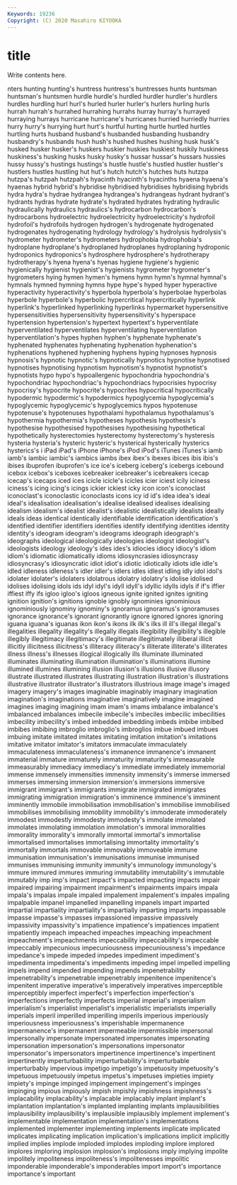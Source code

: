 ```yaml
---
Keywords: 19236
Copyright: (C) 2020 Masahiro KIYOOKA
---
```


# title

Write contents here.

nters hunting
hunting's huntress huntress's huntresses hunts huntsman huntsman's huntsmen hurdle hurdle's
hurdled hurdler hurdler's hurdlers hurdles hurdling hurl hurl's hurled hurler
hurler's hurlers hurling hurls hurrah hurrah's hurrahed hurrahing hurrahs hurray
hurray's hurrayed hurraying hurrays hurricane hurricane's hurricanes hurried hurriedly hurries
hurry hurry's hurrying hurt hurt's hurtful hurting hurtle hurtled hurtles
hurtling hurts husband husband's husbanded husbanding husbandry husbandry's husbands hush
hush's hushed hushes hushing husk husk's husked husker husker's huskers
huskier huskies huskiest huskily huskiness huskiness's husking husks husky husky's
hussar hussar's hussars hussies hussy hussy's hustings hustings's hustle hustle's
hustled hustler hustler's hustlers hustles hustling hut hut's hutch hutch's
hutches huts hutzpa hutzpa's hutzpah hutzpah's hyacinth hyacinth's hyacinths hyaena
hyaena's hyaenas hybrid hybrid's hybridise hybridised hybridises hybridising hybrids hydra
hydra's hydrae hydrangea hydrangea's hydrangeas hydrant hydrant's hydrants hydras hydrate
hydrate's hydrated hydrates hydrating hydraulic hydraulically hydraulics hydraulics's hydrocarbon hydrocarbon's
hydrocarbons hydroelectric hydroelectricity hydroelectricity's hydrofoil hydrofoil's hydrofoils hydrogen hydrogen's hydrogenate
hydrogenated hydrogenates hydrogenating hydrology hydrology's hydrolysis hydrolysis's hydrometer hydrometer's hydrometers
hydrophobia hydrophobia's hydroplane hydroplane's hydroplaned hydroplanes hydroplaning hydroponic hydroponics hydroponics's
hydrosphere hydrosphere's hydrotherapy hydrotherapy's hyena hyena's hyenas hygiene hygiene's hygienic
hygienically hygienist hygienist's hygienists hygrometer hygrometer's hygrometers hying hymen hymen's
hymens hymn hymn's hymnal hymnal's hymnals hymned hymning hymns hype
hype's hyped hyper hyperactive hyperactivity hyperactivity's hyperbola hyperbola's hyperbolae hyperbolas
hyperbole hyperbole's hyperbolic hypercritical hypercritically hyperlink hyperlink's hyperlinked hyperlinking hyperlinks
hypermarket hypersensitive hypersensitivities hypersensitivity hypersensitivity's hyperspace hypertension hypertension's hypertext hypertext's
hyperventilate hyperventilated hyperventilates hyperventilating hyperventilation hyperventilation's hypes hyphen hyphen's hyphenate
hyphenate's hyphenated hyphenates hyphenating hyphenation hyphenation's hyphenations hyphened hyphening hyphens
hyping hypnoses hypnosis hypnosis's hypnotic hypnotic's hypnotically hypnotics hypnotise hypnotised
hypnotises hypnotising hypnotism hypnotism's hypnotist hypnotist's hypnotists hypo hypo's hypoallergenic
hypochondria hypochondria's hypochondriac hypochondriac's hypochondriacs hypocrisies hypocrisy hypocrisy's hypocrite hypocrite's
hypocrites hypocritical hypocritically hypodermic hypodermic's hypodermics hypoglycemia hypoglycemia's hypoglycemic hypoglycemic's
hypoglycemics hypos hypotenuse hypotenuse's hypotenuses hypothalami hypothalamus hypothalamus's hypothermia hypothermia's
hypotheses hypothesis hypothesis's hypothesise hypothesised hypothesises hypothesising hypothetical hypothetically hysterectomies
hysterectomy hysterectomy's hysteresis hysteria hysteria's hysteric hysteric's hysterical hysterically hysterics
hysterics's i iPad iPad's iPhone iPhone's iPod iPod's iTunes iTunes's
iamb iamb's iambic iambic's iambics iambs ibex ibex's ibexes ibices
ibis ibis's ibises ibuprofen ibuprofen's ice ice's iceberg iceberg's icebergs
icebound icebox icebox's iceboxes icebreaker icebreaker's icebreakers icecap icecap's icecaps
iced ices icicle icicle's icicles icier iciest icily iciness iciness's
icing icing's icings ickier ickiest icky icon icon's iconoclast iconoclast's
iconoclastic iconoclasts icons icy id id's idea idea's ideal ideal's
idealisation idealisation's idealise idealised idealises idealising idealism idealism's idealist idealist's
idealistic idealistically idealists ideally ideals ideas identical identically identifiable identification
identification's identified identifier identifiers identifies identify identifying identities identity identity's
ideogram ideogram's ideograms ideograph ideograph's ideographs ideological ideologically ideologies ideologist
ideologist's ideologists ideology ideology's ides ides's idiocies idiocy idiocy's idiom
idiom's idiomatic idiomatically idioms idiosyncrasies idiosyncrasy idiosyncrasy's idiosyncratic idiot idiot's
idiotic idiotically idiots idle idle's idled idleness idleness's idler idler's
idlers idles idlest idling idly idol idol's idolater idolater's idolaters
idolatrous idolatry idolatry's idolise idolised idolises idolising idols ids idyl
idyl's idyll idyll's idyllic idylls idyls if if's iffier iffiest
iffy ifs igloo igloo's igloos igneous ignite ignited ignites igniting
ignition ignition's ignitions ignoble ignobly ignominies ignominious ignominiously ignominy ignominy's
ignoramus ignoramus's ignoramuses ignorance ignorance's ignorant ignorantly ignore ignored ignores
ignoring iguana iguana's iguanas ikon ikon's ikons ilk ilk's ilks
ill ill's illegal illegal's illegalities illegality illegality's illegally illegals illegibility
illegibility's illegible illegibly illegitimacy illegitimacy's illegitimate illegitimately illiberal illicit illicitly
illicitness illicitness's illiteracy illiteracy's illiterate illiterate's illiterates illness illness's illnesses
illogical illogically ills illuminate illuminated illuminates illuminating illumination illumination's illuminations
illumine illumined illumines illumining illusion illusion's illusions illusive illusory illustrate
illustrated illustrates illustrating illustration illustration's illustrations illustrative illustrator illustrator's illustrators
illustrious image image's imaged imagery imagery's images imaginable imaginably imaginary
imagination imagination's imaginations imaginative imaginatively imagine imagined imagines imaging imagining
imam imam's imams imbalance imbalance's imbalanced imbalances imbecile imbecile's imbeciles
imbecilic imbecilities imbecility imbecility's imbed imbedded imbedding imbeds imbibe imbibed
imbibes imbibing imbroglio imbroglio's imbroglios imbue imbued imbues imbuing imitate
imitated imitates imitating imitation imitation's imitations imitative imitator imitator's imitators
immaculate immaculately immaculateness immaculateness's immanence immanence's immanent immaterial immature immaturely
immaturity immaturity's immeasurable immeasurably immediacy immediacy's immediate immediately immemorial immense
immensely immensities immensity immensity's immerse immersed immerses immersing immersion immersion's
immersions immersive immigrant immigrant's immigrants immigrate immigrated immigrates immigrating immigration
immigration's imminence imminence's imminent imminently immobile immobilisation immobilisation's immobilise immobilised
immobilises immobilising immobility immobility's immoderate immoderately immodest immodestly immodesty immodesty's
immolate immolated immolates immolating immolation immolation's immoral immoralities immorality immorality's
immorally immortal immortal's immortalise immortalised immortalises immortalising immortality immortality's immortally
immortals immovable immovably immoveable immune immunisation immunisation's immunisations immunise immunised
immunises immunising immunity immunity's immunology immunology's immure immured immures immuring
immutability immutability's immutable immutably imp imp's impact impact's impacted impacting
impacts impair impaired impairing impairment impairment's impairments impairs impala impala's
impalas impale impaled impalement impalement's impales impaling impalpable impanel impanelled
impanelling impanels impart imparted impartial impartiality impartiality's impartially imparting imparts
impassable impasse impasse's impasses impassioned impassive impassively impassivity impassivity's impatience
impatience's impatiences impatient impatiently impeach impeached impeaches impeaching impeachment impeachment's
impeachments impeccability impeccability's impeccable impeccably impecunious impecuniousness impecuniousness's impedance impedance's
impede impeded impedes impediment impediment's impedimenta impedimenta's impediments impeding impel
impelled impelling impels impend impended impending impends impenetrability impenetrability's impenetrable
impenetrably impenitence impenitence's impenitent imperative imperative's imperatively imperatives imperceptible imperceptibly
imperfect imperfect's imperfection imperfection's imperfections imperfectly imperfects imperial imperial's imperialism
imperialism's imperialist imperialist's imperialistic imperialists imperially imperials imperil imperilled imperilling
imperils imperious imperiously imperiousness imperiousness's imperishable impermanence impermanence's impermanent impermeable
impermissible impersonal impersonally impersonate impersonated impersonates impersonating impersonation impersonation's impersonations
impersonator impersonator's impersonators impertinence impertinence's impertinent impertinently imperturbability imperturbability's imperturbable
imperturbably impervious impetigo impetigo's impetuosity impetuosity's impetuous impetuously impetus impetus's
impetuses impieties impiety impiety's impinge impinged impingement impingement's impinges impinging
impious impiously impish impishly impishness impishness's implacability implacability's implacable implacably
implant implant's implantation implantation's implanted implanting implants implausibilities implausibility implausibility's
implausible implausibly implement implement's implementable implementation implementation's implementations implemented implementer
implementing implements implicate implicated implicates implicating implication implication's implications implicit
implicitly implied implies implode imploded implodes imploding implore implored implores
imploring implosion implosion's implosions imply implying impolite impolitely impoliteness impoliteness's
impolitenesses impolitic imponderable imponderable's imponderables import import's importance importance's important
